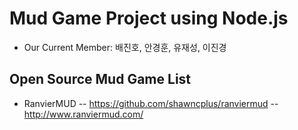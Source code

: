 # Mud Game Project using Node.js

- Our Current Member: 배진호, 안경훈, 유재성, 이진경


## Open Source Mud Game List

- RanvierMUD
-- https://github.com/shawncplus/ranviermud
-- http://www.ranviermud.com/

